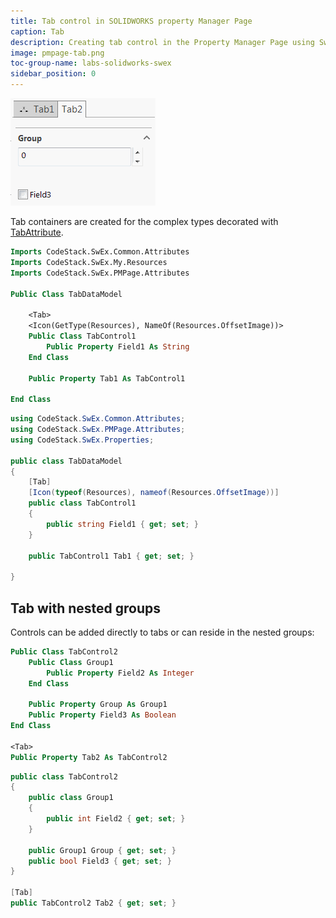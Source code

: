 ```yaml
---
title: Tab control in SOLIDWORKS property Manager Page
caption: Tab
description: Creating tab control in the Property Manager Page using SwEx.PMPage framework
image: pmpage-tab.png
toc-group-name: labs-solidworks-swex
sidebar_position: 0
---
```

![Controls grouped in Property Manager Page tabs](pmpage-tab.png)

Tab containers are created for the complex types decorated with [TabAttribute](https://docs.codestack.net/swex/pmpage/html/T_CodeStack_SwEx_PMPage_Attributes_TabAttribute.htm).

~~~vb
Imports CodeStack.SwEx.Common.Attributes
Imports CodeStack.SwEx.My.Resources
Imports CodeStack.SwEx.PMPage.Attributes

Public Class TabDataModel

	<Tab>
	<Icon(GetType(Resources), NameOf(Resources.OffsetImage))>
	Public Class TabControl1
		Public Property Field1 As String
	End Class

	Public Property Tab1 As TabControl1

End Class
~~~

~~~cs
using CodeStack.SwEx.Common.Attributes;
using CodeStack.SwEx.PMPage.Attributes;
using CodeStack.SwEx.Properties;

public class TabDataModel
{
    [Tab]
    [Icon(typeof(Resources), nameof(Resources.OffsetImage))]
    public class TabControl1
    {
        public string Field1 { get; set; }
    }

    public TabControl1 Tab1 { get; set; }

}
~~~


## Tab with nested groups

Controls can be added directly to tabs or can reside in the nested groups:

~~~vb
Public Class TabControl2
	Public Class Group1
		Public Property Field2 As Integer
	End Class

	Public Property Group As Group1
	Public Property Field3 As Boolean
End Class

<Tab>
Public Property Tab2 As TabControl2
~~~

~~~cs
public class TabControl2
{
    public class Group1
    {
        public int Field2 { get; set; }
    }

    public Group1 Group { get; set; }
    public bool Field3 { get; set; }
}

[Tab]
public TabControl2 Tab2 { get; set; }
~~~
